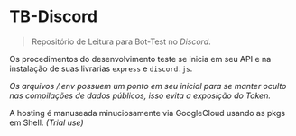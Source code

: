 # TB-Discord
> Repositório de Leitura para Bot-Test no *Discord*.

Os procedimentos do desenvolvimento teste se inicia em seu API e na instalação de suas livrarias `express` e `discord.js`.

*Os arquivos /.env possuem um ponto em seu inicial para se manter oculto nas compilações de dados públicos, isso evita a exposição do Token.*

A hosting é manuseada minuciosamente via GoogleCloud usando as pkgs em Shell. *(Trial use)*